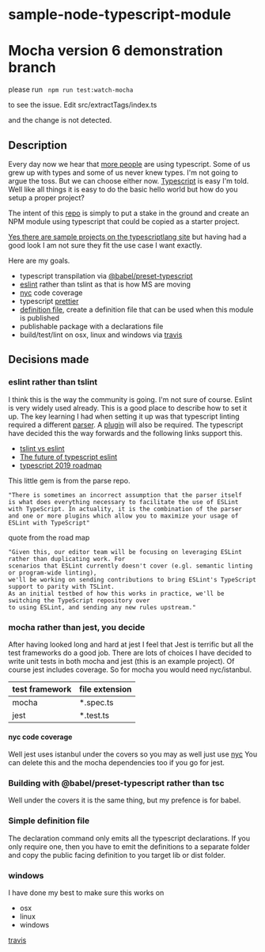 # sample-node-typescript-module

# **Mocha version 6 demonstration branch**

please run ``` npm run test:watch-mocha```

to see the issue. Edit src/extractTags/index.ts 

and the change is not detected.



## Description
Every day now we hear that [more people](http://slides.com/seldo/npm-future-of-javascript-qcon#/72) are using typescript.
Some of us grew up with types and some of us never knew types. I'm not going to argue the toss. But we can choose either
now. [Typescript](http://www.typescriptlang.org/docs/handbook/typescript-in-5-minutes.html) is easy I'm told. Well like
all things it is easy to do the basic hello world but how do you setup a proper project?

The intent of this [repo](https://github.com/ghinks/sample-node-typescript-module) is simply to put a stake in the ground
and create an NPM module using typescript that could be copied as a starter project.

[Yes there are sample projects on the typescriptlang site](http://www.typescriptlang.org/samples/index.html) but having
had a good look I am not sure they fit the use case I want exactly.

Here are my goals. 

- typescript transpilation via [@babel/preset-typescript](https://babeljs.io/docs/en/babel-preset-typescript)
- [eslint](https://www.npmjs.com/package/@typescript-eslint/parser) rather than tslint as that is how MS are moving
- [nyc](https://www.npmjs.com/package/nyc) code coverage
- typescript [prettier](https://www.npmjs.com/package/prettier)   
- [definition file](http://www.typescriptlang.org/docs/handbook/declaration-files/library-structures.html), create a definition file that can be used when this module is published
- publishable package with a declarations file
- build/test/lint on osx, linux and windows via [travis](https://travis-ci.com/ghinks/sample-node-typescript-module)

## Decisions made

### eslint rather than tslint
I think this is the way the community is going. I'm not sure of course. Eslint is very widely used
already. This is a good place to describe how to set it up. The key learning I had when setting it 
up was that typescript linting required a different [parser](https://www.npmjs.com/package/@typescript-eslint/parser).
A [plugin](https://github.com/typescript-eslint/typescript-eslint/tree/master/packages/eslint-plugin) will also
be required. The typescript have decided this the way forwards and the following links support this.

- [tslint vs eslint](https://www.npmtrends.com/eslint-vs-tslint)
- [The future of typescript eslint](https://eslint.org/blog/2019/01/future-typescript-eslint)
- [typescript 2019 roadmap](https://github.com/Microsoft/TypeScript/issues/29288)

This little gem is from the parse repo.

```
"There is sometimes an incorrect assumption that the parser itself 
is what does everything necessary to facilitate the use of ESLint 
with TypeScript. In actuality, it is the combination of the parser 
and one or more plugins which allow you to maximize your usage of 
ESLint with TypeScript"
```


quote from the road map

```
"Given this, our editor team will be focusing on leveraging ESLint rather than duplicating work. For 
scenarios that ESLint currently doesn't cover (e.gl. semantic linting or program-wide linting), 
we'll be working on sending contributions to bring ESLint's TypeScript support to parity with TSLint. 
As an initial testbed of how this works in practice, we'll be switching the TypeScript repository over 
to using ESLint, and sending any new rules upstream."
```

### mocha rather than jest, you decide
After having looked long and hard at jest I feel that Jest is terrific but all the test
frameworks do a good job. There are lots of choices I have decided to write unit tests in both
mocha and jest (this is an example project). Of course jest includes coverage. So for mocha you
would need nyc/istanbul. 

| test framework | file extension |
|----------------|----------------|
| mocha          | *.spec.ts      |
| jest           | *.test.ts      |

#### nyc code coverage
Well jest uses istanbul under the covers so you may as well just use [nyc](https://www.npmjs.com/package/nyc)
You can delete this and the mocha dependencies too if you go for jest.


### Building with **@babel/preset-typescript** rather than tsc
Well under the covers it is the same thing, but my prefence is for babel. 


### Simple definition file
The declaration command only emits all the typescript declarations. If you only require one, then you have to emit the
definitions to a separate folder and copy the public facing definition to you target lib or dist folder.

### windows
I have done my best to make sure this works on
- osx
- linux
- windows

[travis](https://travis-ci.com/ghinks/sample-node-typescript-module)
